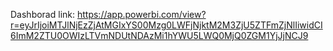 Dashborad link: https://app.powerbi.com/view?r=eyJrIjoiMTJlNjEzZjAtMGIxYS00Mzg0LWFjNjktM2M3ZjU5ZTFmZjNlIiwidCI6ImM2ZTU0OWIzLTVmNDUtNDAzMi1hYWU5LWQ0MjQ0ZGM1YjJjNCJ9
